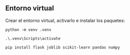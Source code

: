 ## Entorno virtual

Crear el entorno virtual, activarlo e instalar los paquetes:

```
python -m venv .venv

.\.venv\Scripts\activate

pip install flask joblib scikit-learn pandas numpy

```
